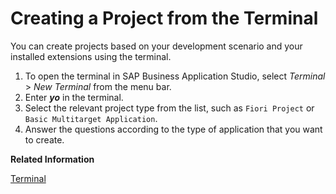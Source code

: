 <!-- loioc29e1a3a652242e089af453c2177249a -->

# Creating a Project from the Terminal

You can create projects based on your development scenario and your installed extensions using the terminal.

1.  To open the terminal in SAP Business Application Studio, select *Terminal* \> *New Terminal* from the menu bar.
2.  Enter ***yo*** in the terminal.
3.  Select the relevant project type from the list, such as `Fiori Project` or `Basic Multitarget Application`.
4.  Answer the questions according to the type of application that you want to create.

**Related Information**  


[Terminal](Terminal_c8b4ae9.md "Opening the integrated terminal allows you to access the underlying system. The terminal is a convenient tool because you don't need to switch windows or change the state of an existing terminal to perform a quick command-line task.")

